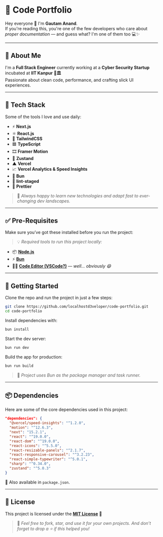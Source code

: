 # 🚀 Code Portfolio

Hey everyone 👋 I'm **Gautam Anand**.  
If you're reading this, you're one of the few developers who care about _proper documentation_ — and guess what? I'm one of them too 💻✨

---

## 👤 About Me

I'm a **Full Stack Engineer** currently working at a **Cyber Security Startup** incubated at **IIT Kanpur** 🔐🏛️  
Passionate about clean code, performance, and crafting slick UI experiences.

---

## 🧠 Tech Stack

Some of the tools I love and use daily:

- ⚡ **Next.js**
- ⚛️ **React.js**
- 🎨 **TailwindCSS**
- 🟦 **TypeScript**
- 🎞️ **Framer Motion**
- 🐻 **Zustand**
- ▲ **Vercel**
- 📈 **Vercel Analytics & Speed Insights**
- 🐰 **Bun**
- 🧹 **lint-staged**
- 🧼 **Prettier**

> 📌 _Always happy to learn new technologies and adapt fast to ever-changing dev landscapes._

---

## ✅ Pre-Requisites

Make sure you’ve got these installed before you run the project:

> 💡 _Required tools to run this project locally:_

- 📦 [**Node.js**](https://nodejs.org/en/download/)
- ⚡ [**Bun**](https://bun.sh/)
- 🧑‍💻 [**Code Editor (VSCode?)**](https://code.visualstudio.com/) — _well... obviously 😄_

---

## 🚀 Getting Started

Clone the repo and run the project in just a few steps:

```bash
git clone https://github.com/localhostd3veloper/code-portfolio.git
cd code-portfolio
```

Install dependencies with:

```bash
bun install
```

Start the dev server:

```bash
bun run dev
```

Build the app for production:

```bash
bun run build
```

> 🔧 _Project uses Bun as the package manager and task runner._

---

## 📦 Dependencies

Here are some of the core dependencies used in this project:

```json
"dependencies": {
  "@vercel/speed-insights": "^1.2.0",
  "motion": "^12.6.3",
  "next": "15.2.1",
  "react": "^19.0.0",
  "react-dom": "^19.0.0",
  "react-icons": "^5.5.0",
  "react-resizable-panels": "^2.1.7",
  "react-responsive-carousel": "^3.2.23",
  "react-simple-typewriter": "^5.0.1",
  "sharp": "^0.34.0",
  "zustand": "^5.0.3"
}
```

📁 Also available in `package.json`.

---

## 🪪 License

This project is licensed under the [**MIT License**](https://github.com/localhostd3veloper/code-portfolio/blob/main/LICENSE) 📝

> 💬 _Feel free to fork, star, and use it for your own projects. And don’t forget to drop a ⭐ if this helped you!_
